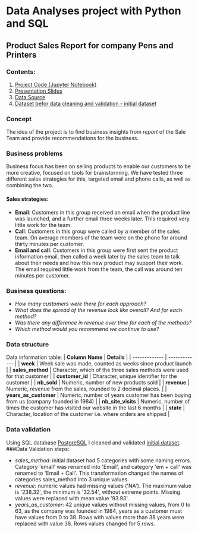 # Data Analyses project with Python and SQL
## Product Sales Report for company **Pens and Printers**

### Contents:
1. [Project Code (Jupyter Notebook)](https://github.com/Overmarss/Product-Sales-Report/blob/main/product_sales.ipynb)
2. [Presentation Slides](https://github.com/Overmarss/Product-Sales-Report/blob/main/Report.pdf)
3. [Data Source](https://github.com/Overmarss/Product-Sales-Report/blob/main/product_sales.csv)
4. [Dataset befor data cleaning and validation - initial dataset](https://github.com/Overmarss/Product-Sales-Report/blob/main/product_sales_old.csv)

### Concept
The idea of the project is to find business insights from *report* of the Sale Team and provide recommendations for the business.

### Business problems
Business focus has been on selling products to enable our customers to be more creative, focused on tools for brainstorming. We have tested three different sales strategies for this, targeted email and phone calls, as well as combining the two.
#### Sales strategies:
- **Email**: Customers in this group received an email when the product line was launched, and a further email three weeks later. This required very little work for the team.
- **Call**: Customers in this group were called by a member of the sales team. On average members of the team were on the phone for around thirty minutes per customer. 
- **Email and call**: Customers in this group were first sent the product information email, then called a week later by the sales team to talk about their needs and how this new product may support their work. The email required little work from the team, the call was around ten minutes per customer.
### Business questions:
+ *How many customers were there for each approach?*
+ *What does the spread of the revenue look like overall? And for each method?*
+ *Was there any difference in revenue over time for each of the methods?*
+ *Which method would you recommend we continue to use?*
### Data structure
Data information table:
| **Column Name**  | **Details** |
| ------------- | ------------- |
| **week**  | Week sale was made, counted as weeks since product launch  |
| **sales_method**  | Character, which of the three sales methods were used for that customer  |
| **customer_id**  | Character, unique identifier for the customer  |
| **nb_sold** | Numeric, number of new products sold  |
| **revenue** | Numeric, revenue from the sales, rounded to 2 decimal places. |
| **years_as_customer** | Numeric, number of years customer has been buying from us (company founded in 1984) |
| **nb_site_visits**  | Numeric, number of times the customer has visited our website in the last 6 months  |
| **state** | Character, location of the customer i.e. where orders are shipped |
### Data validation
Using SQL database [PostgreSQL](https://www.postgresql.org/) I cleaned and validated [initial dataset](https://github.com/Overmarss/Product-Sales-Report/blob/main/product_sales_old.csv).
###Data Validation steps:
- *sales_method*: initial dataset had 5 categories with some naming errors. Category 'email' was renamed into 'Email', and category 'em + call' was renamed to 'Email + Call'. This transformation changed the names of categories sales_method into 3 unique values.
- *revenue*: numeric values had missing values ('NA'). The maximum value is '238.32', the minimum is '32.54', without extreme points. Missing values were replaced with mean value '93.93'.
- *years_as_customer*: 42 unique values without missing values, from 0 to 63, as the company was founded in 1984, years as a customer must have values from 0 to 38. Rows with values more than 38 years were replaced with value 38. Rows values changed for 5 rows.

